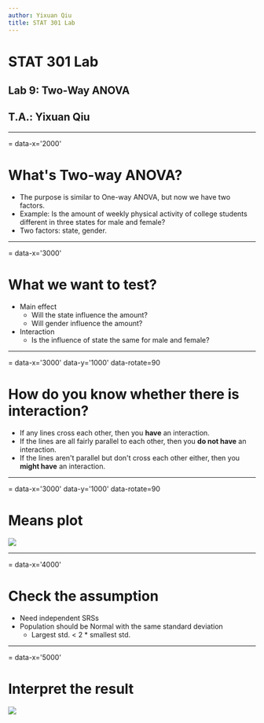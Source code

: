 ```yaml
---
author: Yixuan Qiu
title: STAT 301 Lab
---
```

# STAT 301 Lab
## Lab 9: Two-Way ANOVA
## T.A.: Yixuan Qiu



---
= data-x='2000'
# What's Two-way ANOVA?
- The purpose is similar to One-way ANOVA, but now we have two factors.
- Example: Is the amount of weekly physical activity of college students different in
three states for male and female?
- Two factors: state, gender.



---
= data-x='3000'
# What we want to test?
- Main effect
  - Will the state influence the amount?
  - Will gender influence the amount?
- Interaction
  - Is the influence of state the same for male and female?



---
= data-x='3000' data-y='1000' data-rotate=90
# How do you know whether there is interaction?
- If any lines cross each other, then you **have** an interaction.
- If the lines are all fairly parallel to each other, then you **do not have** an interaction.
- If the lines aren't parallel but don't cross each other either, then you **might have** an interaction.



---
= data-x='3000' data-y='1000' data-rotate=90
# Means plot
![](interaction.png)



---
= data-x='4000'
# Check the assumption
- Need independent SRSs
- Population should be Normal with the same standard deviation
  - Largest std. < 2 * smallest std.



---
= data-x='5000'
# Interpret the result
![](table.png)
